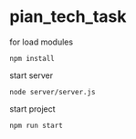 # pian_tech_task

for load modules
```
npm install
```

start server
```
node server/server.js
```

start project
```
npm run start
```
